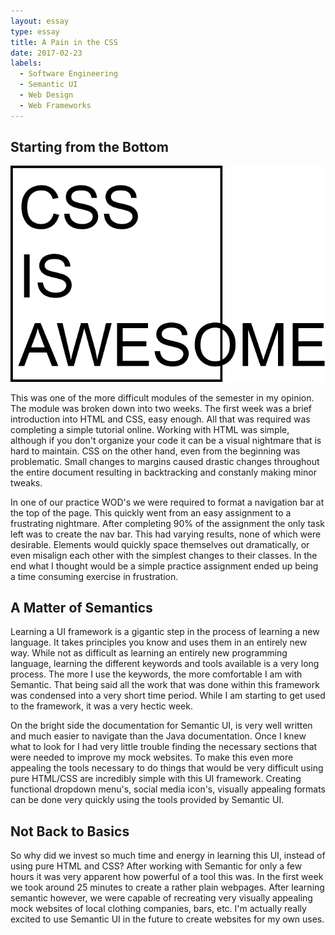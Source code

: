 ```yaml
--- 
layout: essay 
type: essay 
title: A Pain in the CSS 
date: 2017-02-23 
labels: 
  - Software Engineering 
  - Semantic UI 
  - Web Design 
  - Web Frameworks 
--- 
```

## Starting from the Bottom

<img class="ui medium right floated rounded image" src="../images/CSS.png">

This was one of the more difficult modules of the semester in my opinion. The module was broken down into two weeks. The first week was a brief introduction into HTML and CSS, easy enough. All that was required was completing a simple  tutorial online. Working with HTML was simple, although if you don't organize your code it can be a visual nightmare that is hard to maintain. CSS on the other hand, even from the beginning was problematic. Small changes to margins caused drastic changes throughout the entire document resulting in backtracking and constanly making minor tweaks.  

 In one of our practice WOD's we were required to format a navigation bar at the top of the page. This quickly went from an easy assignment to a frustrating nightmare. After completing 90% of the assignment the only task left was to create the nav bar. This had varying results, none of which were desirable. Elements would quickly space themselves out dramatically, or even misalign each other with the simplest changes to their classes. In the end what I thought would be a simple practice assignment ended up being a time consuming exercise in frustration.  
 
## A Matter of Semantics  

Learning a UI framework is a gigantic step in the process of learning a new language. It takes principles you know and uses them in an entirely new way. While not as difficult as learning an entirely new programming language, learning the different keywords and tools available is a very long process. The more I use the keywords, the more comfortable I am with Semantic. That being said all the work that was done within this framework was condensed into a very short time period. While I am starting to get used to the framework, it was a very hectic week.  

On the bright side the documentation for Semantic UI, is very well written and much easier to navigate than the Java documentation. Once I knew what to look for I had very little trouble finding the necessary sections that were needed to improve my mock websites. To make this even more appealing the tools necessary to do things that would be very difficult using pure HTML/CSS are incredibly simple with this UI framework. Creating functional dropdown menu's, social media icon's, visually appealing formats can be done very quickly using the tools provided by Semantic UI.

## Not Back to Basics  

So why did we invest so much time and energy in learning this UI, instead of using pure HTML and CSS? After working with Semantic for only a few hours it was very apparent how powerful of a tool this was. In the first week we took around 25 minutes to create a rather plain webpages. After learning semantic however, we were capable of recreating very visually appealing mock websites of local clothing companies, bars, etc. I'm actually really excited to use Semantic UI in the future to create websites for my own uses. 
